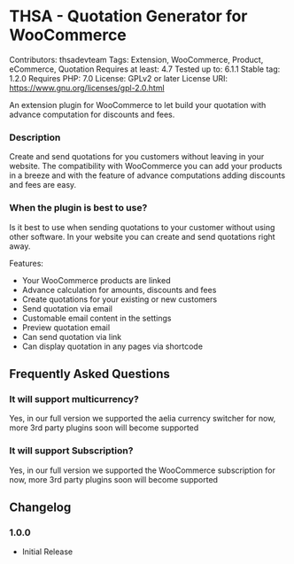 # THSA - Quotation Generator for WooCommerce
Contributors: thsadevteam
Tags: Extension, WooCommerce, Product, eCommerce, Quotation
Requires at least: 4.7
Tested up to: 6.1.1
Stable tag: 1.2.0
Requires PHP: 7.0
License: GPLv2 or later
License URI: https://www.gnu.org/licenses/gpl-2.0.html

An extension plugin for WooCommerce to let build your quotation with advance computation for discounts and fees.

### Description
Create and send quotations for you customers without leaving in your website. The compatibility with WooCommerce you can add your products in a breeze and with the feature of advance computations adding discounts and fees are easy. 

### When the plugin is best to use?
Is it best to use when sending quotations to your customer without using other software. In your website you can create and send quotations right away.

Features:

* Your WooCommerce products are linked
* Advance calculation for amounts, discounts and fees
* Create quotations for your existing or new customers
* Send quotation via email
* Customable email content in the settings
* Preview quotation email
* Can send quotation via link
* Can display quotation in any pages via shortcode

## Frequently Asked Questions

### It will support multicurrency?

Yes, in our full version we supported the aelia currency switcher for now, more 3rd party plugins soon will become supported

### It will support Subscription?

Yes, in our full version we supported the WooCommerce subscription for now, more 3rd party plugins soon will become supported


## Changelog

### 1.0.0
* Initial Release